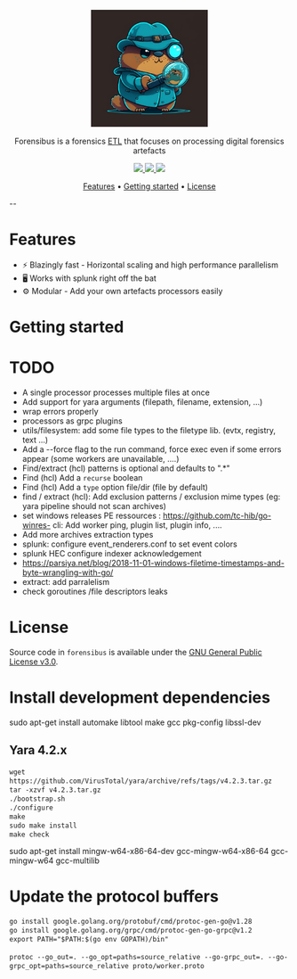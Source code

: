 <div align="center">
<p><img width="210" src="docs/static/logo.png"/></p>
<!-- <h2><strong>Forensibus</strong></h2> -->
<p>Forensibus is a forensics <a href="https://en.wikipedia.org/wiki/Extract,_transform,_load">ETL</a> that focuses on processing digital forensics artefacts</p>
<p>
    <a href="https://github.com/jurelou/forensibus/actions/workflows/test.yml">
    <img src="https://github.com/jurelou/forensibus/actions/workflows/test.yml/badge.svg"/>
    </a>
    <a href="https://goreportcard.com/report/github.com/jurelou/forensibus">
    <img src="https://goreportcard.com/badge/github.com/jurelou/forensibus"/>
    </a>
    <a href="https://deepsource.io/gh/jurelou/forensibus">
    <img src="https://deepsource.io/gh/jurelou/forensibus.svg/?label=active+issues&show_trend=true&token=grbhROhG-pVFvqhtQJUvozTU)](https://deepsource.io/gh/jurelou/forensibus/?ref=repository-badge"/>
    </a>

</p>
<p>
  <a href="#Features">Features</a> •
  <a href="#getting-started">Getting started</a> •
  <a href="#license">License</a>
</p>
</div>

--

# Features

- ⚡ Blazingly fast - Horizontal scaling and high performance parallelism
- 🖥️ Works with splunk right off the bat
- ⚙️ Modular - Add your own artefacts processors easily

# Getting started

# TODO
- A single processor processes multiple files at once
- Add support for yara arguments (filepath, filename, extension, ...)
- wrap errors properly
- processors as grpc plugins
- utils/filesystem: add some file types to the filetype lib. (evtx, registry, text ...)
- Add a --force flag to the run command, force exec even if some errors appear (some workers are unavailable, ....)
- Find/extract (hcl) patterns is optional and defaults to ".*"
- Find (hcl) Add a `recurse` boolean
- Find (hcl) Add a `type` option file/dir (file by default)
- find / extract (hcl): Add exclusion patterns / exclusion mime types (eg: yara pipeline should not scan archives)
- set windows releases PE ressources : https://github.com/tc-hib/go-winres- cli: Add worker ping, plugin list, plugin info, ....
- Add more archives extraction types
- splunk: configure event_renderers.conf to set event colors
- splunk HEC configure indexer acknowledgement
- https://parsiya.net/blog/2018-11-01-windows-filetime-timestamps-and-byte-wrangling-with-go/
- extract: add parralelism
- check goroutines /file descriptors leaks

# License

Source code in `forensibus` is available under the [GNU General Public License v3.0](/LICENSE).


# Install development dependencies

sudo apt-get install automake libtool make gcc pkg-config libssl-dev

## Yara 4.2.x


```
wget https://github.com/VirusTotal/yara/archive/refs/tags/v4.2.3.tar.gz
tar -xzvf v4.2.3.tar.gz
./bootstrap.sh
./configure
make
sudo make install
make check
```

sudo apt-get install mingw-w64-x86-64-dev gcc-mingw-w64-x86-64 gcc-mingw-w64 gcc-multilib

# Update the protocol buffers

```
go install google.golang.org/protobuf/cmd/protoc-gen-go@v1.28
go install google.golang.org/grpc/cmd/protoc-gen-go-grpc@v1.2
export PATH="$PATH:$(go env GOPATH)/bin"

protoc --go_out=. --go_opt=paths=source_relative --go-grpc_out=. --go-grpc_opt=paths=source_relative proto/worker.proto
```
